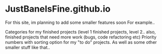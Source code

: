 # JustBaneIsFine.github.io
For this site, im planning to add some smaller features soon
For example..

Categories for my finished projects (level 1 finished projects, level 2.. also, finished projects that need more work (bugs, code refactoring  etc)
Priority numbers with sorting option for my "to do" projects.
As well as some other smaller stuff like that..
